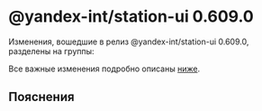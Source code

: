 # @yandex-int/station-ui 0.609.0

<!-- ЧЕЛОВЕЧЕСКОЕ ВСТУПЛЕНИЕ -->

Изменения, вошедшие в релиз @yandex-int/station-ui 0.609.0, разделены на группы:

Все важные изменения подробно описаны [ниже](#Пояснения).

## Пояснения

